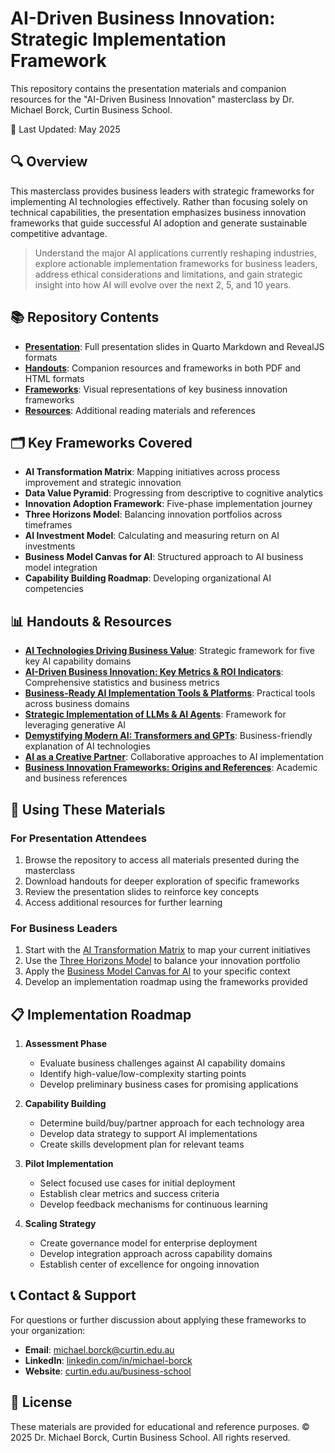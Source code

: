 # AI-Driven Business Innovation: Strategic Implementation Framework

This repository contains the presentation materials and companion resources for the "AI-Driven Business Innovation" masterclass by Dr. Michael Borck, Curtin Business School.

📅 Last Updated: May 2025

## 🔍 Overview

This masterclass provides business leaders with strategic frameworks for implementing AI technologies effectively. Rather than focusing solely on technical capabilities, the presentation emphasizes business innovation frameworks that guide successful AI adoption and generate sustainable competitive advantage.

> Understand the major AI applications currently reshaping industries, explore actionable implementation frameworks for business leaders, address ethical considerations and limitations, and gain strategic insight into how AI will evolve over the next 2, 5, and 10 years.

## 📚 Repository Contents

- **[Presentation](./presentation/)**: Full presentation slides in Quarto Markdown and RevealJS formats
- **[Handouts](./handouts/)**: Companion resources and frameworks in both PDF and HTML formats
- **[Frameworks](./frameworks/)**: Visual representations of key business innovation frameworks
- **[Resources](./resources/)**: Additional reading materials and references

## 🗂️ Key Frameworks Covered

- **AI Transformation Matrix**: Mapping initiatives across process improvement and strategic innovation
- **Data Value Pyramid**: Progressing from descriptive to cognitive analytics
- **Innovation Adoption Framework**: Five-phase implementation journey
- **Three Horizons Model**: Balancing innovation portfolios across timeframes
- **AI Investment Model**: Calculating and measuring return on AI investments
- **Business Model Canvas for AI**: Structured approach to AI business model integration
- **Capability Building Roadmap**: Developing organizational AI competencies

## 📊 Handouts & Resources

- **[AI Technologies Driving Business Value](./handouts/ai-business-value-handout.pdf)**: Strategic framework for five key AI capability domains
- **[AI-Driven Business Innovation: Key Metrics & ROI Indicators](./handouts/statistics-handout.pdf)**: Comprehensive statistics and business metrics
- **[Business-Ready AI Implementation Tools & Platforms](./handouts/ai-tools-handout.pdf)**: Practical tools across business domains
- **[Strategic Implementation of LLMs & AI Agents](./handouts/llm-agents-handout.pdf)**: Framework for leveraging generative AI
- **[Demystifying Modern AI: Transformers and GPTs](./handouts/transformers-gpt-explanation.pdf)**: Business-friendly explanation of AI technologies
- **[AI as a Creative Partner](./handouts/ai-creativity-handout.pdf)**: Collaborative approaches to AI implementation
- **[Business Innovation Frameworks: Origins and References](./handouts/frameworks-origins-handout.pdf)**: Academic and business references

## 🚀 Using These Materials

### For Presentation Attendees

1. Browse the repository to access all materials presented during the masterclass
2. Download handouts for deeper exploration of specific frameworks
3. Review the presentation slides to reinforce key concepts
4. Access additional resources for further learning

### For Business Leaders

1. Start with the [AI Transformation Matrix](./frameworks/transformation-matrix.html) to map your current initiatives
2. Use the [Three Horizons Model](./frameworks/three-horizons.html) to balance your innovation portfolio
3. Apply the [Business Model Canvas for AI](./frameworks/ai-business-canvas.html) to your specific context
4. Develop an implementation roadmap using the frameworks provided

## 📋 Implementation Roadmap

1. **Assessment Phase**
   * Evaluate business challenges against AI capability domains
   * Identify high-value/low-complexity starting points
   * Develop preliminary business cases for promising applications

2. **Capability Building**
   * Determine build/buy/partner approach for each technology area
   * Develop data strategy to support AI implementations
   * Create skills development plan for relevant teams

3. **Pilot Implementation**
   * Select focused use cases for initial deployment
   * Establish clear metrics and success criteria
   * Develop feedback mechanisms for continuous learning

4. **Scaling Strategy**
   * Create governance model for enterprise deployment
   * Develop integration approach across capability domains
   * Establish center of excellence for ongoing innovation

## 📞 Contact & Support

For questions or further discussion about applying these frameworks to your organization:

- **Email**: michael.borck@curtin.edu.au
- **LinkedIn**: [linkedin.com/in/michael-borck](https://linkedin.com/in/michael-borck)
- **Website**: [curtin.edu.au/business-school](https://www.curtin.edu.au/business-school)

## 📄 License

These materials are provided for educational and reference purposes. 
© 2025 Dr. Michael Borck, Curtin Business School. All rights reserved.
